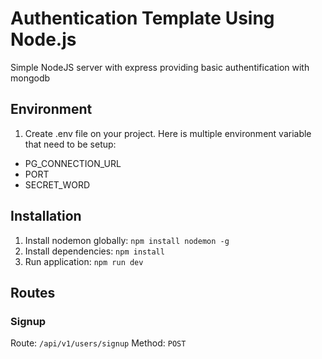 # Authentication Template Using Node.js
Simple NodeJS server with express providing basic authentification with mongodb
## Environment
1. Create .env file on your project.
Here is multiple environment variable that need to be setup:
*   PG_CONNECTION_URL
*   PORT
*   SECRET_WORD
## Installation
1. Install nodemon globally:
`npm install nodemon -g`
3. Install dependencies:
`npm install`
3. Run application:
`npm run dev`
## Routes
### Signup
Route: `/api/v1/users/signup` Method: `POST`
